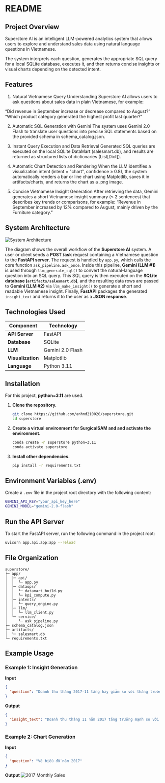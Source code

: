 # README

## Project Overview

Superstore AI is an intelligent LLM-powered analytics system that allows users to explore and understand sales data using natural language questions in Vietnamese.

The system interprets each question, generates the appropriate SQL query for a local SQLite database, executes it, and then returns concise insights or visual charts depending on the detected intent.

## Features

1. Natural Vietnamese Query Understanding
Superstore AI allows users to ask questions about sales data in plain Vietnamese, for example:

“Did revenue in September increase or decrease compared to August?”
“Which product category generated the highest profit last quarter?”

2. Automatic SQL Generation with Gemini
The system uses Gemini 2.0 Flash to translate user questions into precise SQL statements based on the provided schema in schema_catalog.json.

3. Instant Query Execution and Data Retrieval
Generated SQL queries are executed on the local SQLite DataMart (salesmart.db), and results are returned as structured lists of dictionaries (List[Dict]).

4. Automatic Chart Detection and Rendering
When the LLM identifies a visualization intent (intent = "chart", confidence ≥ 0.8), the system automatically renders a bar or line chart using Matplotlib, saves it in artifacts/charts, and returns the chart as a .png image.

5. Concise Vietnamese Insight Generation
After retrieving the data, Gemini generates a short Vietnamese insight summary (≤ 2 sentences) that describes key trends or comparisons, for example:
“Revenue in September increased by 12% compared to August, mainly driven by the Furniture category.”

## System Architecture

![System Architecture](System_Architecture.png)

The diagram shows the overall workflow of the **Superstore AI** system. A user or client sends a **POST /ask** request containing a Vietnamese question to the **FastAPI server**. The request is handled by `app.py`, which calls the core function `ask_pipeline.ask_once`. Inside this pipeline, **Gemini (LLM #1)** is used through `llm_generate_sql()` to convert the natural-language question into an SQL query. This SQL query is then executed on the **SQLite database (`artifacts/salesmart.db`)**, and the resulting data rows are passed to **Gemini (LLM #2)** via `llm_make_insight()` to generate a short and readable Vietnamese insight. Finally, **FastAPI** packages the generated `insight_text` and returns it to the user as a **JSON response**.

## Technologies Used

| Component      | Technology        |
|----------------|-------------------|
| **API Server** | FastAPI           |
| **Database**   | SQLite            |
| **LLM**        | Gemini 2.0 Flash  |
| **Visualization** | Matplotlib     |
| **Language**   | Python 3.11       |

## Installation

For this project, **python=3.11** are used.

1. **Clone the repository.**

   ```bash
   git clone https://github.com/anhnd210020/superstore.git
   cd superstore
   ```

2. **Create a virtual environment for SurgicalSAM and and activate the environment.**

   ```bash
   conda create -n superstore python=3.11
   conda activate superstore
   ```

3. **Install other dependencies.**

   ```bash
   pip install -r requirements.txt
   ```

## Environment Variables (.env)

Create a `.env` file in the project root directory with the following content:

   ```bash
   GEMINI_API_KEY="your_api_key_here"
   GEMINI_MODEL="gemini-2.0-flash"
   ```

## Run the API Server

To start the FastAPI server, run the following command in the project root:

   ```bash
   uvicorn app.api.app:app --reload
   ```

## File Organization
```text
superstore/
├─ app/
│  ├─ api/
│  │  └─ app.py
│  ├─ dataops/
│  │  └─ datamart_build.py
│  │  └─ kpi_compute.py
│  ├─ intents/
│  │  └─ query_engine.py   
│  ├─ llm/
│  │  └─ llm_client.py                     
│  └─ service/
│     └─ ask_pipeline.py          
├─ schema_catalog.json            
├─ artifacts/
│  └─ salesmart.db                
└─ requirements.txt               
```

## Example Usage

### Example 1: Insight Generation

**Input**
```json
{
  "question": "Doanh thu tháng 2017-11 tăng hay giảm so với tháng trước?"
}
```

**Output**
```json
{
  "insight_text": "Doanh thu tháng 11 năm 2017 tăng trưởng mạnh so với tháng trước, đạt mức tăng 52.29%. Đây là một tín hiệu tích cực cho thấy hiệu quả kinh doanh đang được cải thiện."
}
```

### Example 2: Chart Generation

**Input**
```json
{
  "question": "Vẽ biểu đồ năm 2017"
}
```

**Output**
![2017 Monthly Sales](2017MonthlySales.png)